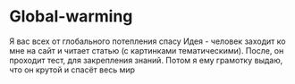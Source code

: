 # Global-warming
Я вас всех от глобального потепления спасу
Идея - человек заходит ко мне на сайт и читает статью (с картинками тематическими). После, он проходит тест, для закрепления знаний. Потом я ему грамотку выдаю, что он крутой и спасёт весь мир
